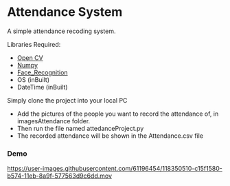 # Attendance System
A simple attendance recoding system.

Libraries Required:
 * [Open CV](https://pypi.org/project/opencv-python/)
 * [Numpy](https://numpy.org/install/)
 * [Face_Recognition](https://pypi.org/project/face-recognition/)
 * OS (inBuilt)
 * DateTime (inBuilt)

Simply clone the project into your local PC
  * Add the pictures of the people you want to record the attendance of, in imagesAttendance folder.
  * Then run the file named attedanceProject.py
  * The recorded attendance will be shown in the Attendance.csv file

### Demo

https://user-images.githubusercontent.com/61196454/118350510-c15f1580-b574-11eb-8a9f-577563d9c6dd.mov
